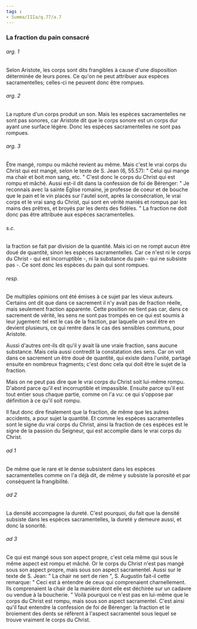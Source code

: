 ```yaml
---
tags : 
- Summa/IIIa/q.77/a.7
---
```


### La fraction du pain consacré

###### arg. 1
Selon Aristote, les corps sont dits frangibles à cause d'une disposition déterminée de leurs pores. Ce qu'on ne peut attribuer aux espèces sacramentelles; celles-ci ne peuvent donc être rompues. 

###### arg. 2
La rupture d'un corps produit un son. Mais les espèces sacramentelles ne sont pas sonores, car Aristote dit que le corps sonore est un corps dur ayant une surface légère. Donc les espèces sacramentelles ne sont pas rompues. 

###### arg. 3
Être mangé, rompu ou mâché revient au même. Mais c'est le vrai corps du Christ qui est mangé, selon le texte de S. Jean (6, 55.57): " Celui qui mange ma chair et boit mon sang, etc. " C'est donc le corps du Christ qui est rompu et mâché. Aussi est-il dit dans la confession de foi de Bérenger: " Je reconnais avec la sainte Église romaine, je professe de coeur et de bouche que le pain et le vin placés sur l'autel sont, après la consécration, le vrai corps et le vrai sang du Christ, qui sont en vérité maniés et rompus par les mains des prêtres, et broyés par les dents des fidèles. " La fraction ne doit donc pas être attribuée aux espèces sacramentelles. 

###### s.c.
la fraction se fait par division de la quantité. Mais ici on ne rompt aucun être doué de quantité, sinon les espèces sacramentelles. Car ce n'est ni le corps du Christ - qui est incorruptible -, ni la substance du pain - qui ne subsiste pas -. Ce sont donc les espèces du pain qui sont rompues. 

###### resp.
De multiples opinions ont été émises à ce sujet par les vieux auteurs. Certains ont dit que dans ce sacrement il n'y avait pas de fraction réelle, mais seulement fraction apparente. Cette position ne tient pas car, dans ce sacrement de vérité, les sens ne sont pas trompés en ce qui est soumis à leur jugement: tel est le cas de la fraction, par laquelle un seul être en devient plusieurs, ce qui rentre dans le cas des sensibles communs, pour Aristote. 

Aussi d'autres ont-ils dit qu'il y avait là une vraie fraction, sans aucune substance. Mais cela aussi contredit la constatation des sens. Car on voit dans ce sacrement un être doué de quantité, qui existe dans l'unité, partagé ensuite en nombreux fragments; c'est donc cela qui doit être le sujet de la fraction. 

Mais on ne peut pas dire que le vrai corps du Christ soit lui-même rompu. D'abord parce qu'il est incorruptible et impassible. Ensuite parce qu'il est tout entier sous chaque partie, comme on l'a vu: ce qui s'oppose par définition à ce qu'il soit rompu. 

Il faut donc dire finalement que la fraction, de même que les autres accidents, a pour sujet la quantité. Et comme les espèces sacramentelles sont le signe du vrai corps du Christ, ainsi la fraction de ces espèces est le signe de la passion du Seigneur, qui est accomplie dans le vrai corps du Christ. 

###### ad 1
De même que le rare et le dense subsistent dans les espèces sacramentelles comme on l'a déjà dit, de même y subsiste la porosité et par conséquent la frangibilité. 

###### ad 2
La densité accompagne la dureté. C'est pourquoi, du fait que la densité subsiste dans les espèces sacramentelles, la dureté y demeure aussi, et donc la sonorité. 

###### ad 3
Ce qui est mangé sous son aspect propre, c'est cela même qui sous le même aspect est rompu et mâché. Or le corps du Christ n'est pas mangé sous son aspect propre, mais sous son aspect sacramentel. Aussi sur le texte de S. Jean: " La chair ne sert de rien ", S. Augustin fait-il cette remarque: " Ceci est à entendre de ceux qui comprenaient charnellement. Ils comprenaient la chair de la manière dont elle est déchirée sur un cadavre ou vendue à la boucherie. " Voilà pourquoi ce n'est pas en lui-même que le corps du Christ est rompu, mais sous son aspect sacramentel. C'est ainsi qu'il faut entendre la confession de foi de Bérenger: la fraction et le broiement des dents se réfèrent à l'aspect sacramentel sous lequel se trouve vraiment le corps du Christ. 

